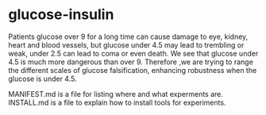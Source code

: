 # glucose-insulin

Patients glucose over 9 for a long time can cause damage to eye, kidney, heart and blood vessels,
but glucose under 4.5 may lead to trembling or weak, under 2.5 can lead to coma or even death.
We see that glucose under 4.5 is much more dangerous than over 9.
Therefore ,we are trying to range the different scales of glucose falsification, 
enhancing robustness when the glucose is under 4.5.

MANIFEST.md is a file for listing where and what experments are.
INSTALL.md is a file to explain how to install tools for experiments.
